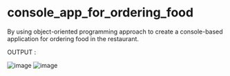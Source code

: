 # console_app_for_ordering_food
By using object-oriented programming approach to create a console-based application for ordering food in the restaurant.

OUTPUT :

![image](https://github.com/GIRISHANKARVP/console_app_for_ordering_food/assets/95034534/1c4bc45d-c878-4200-a075-368b9facf3c4)
![image](https://github.com/GIRISHANKARVP/console_app_for_ordering_food/assets/95034534/a89d8c22-9e5b-407a-8f9e-993d89d41ec3)
